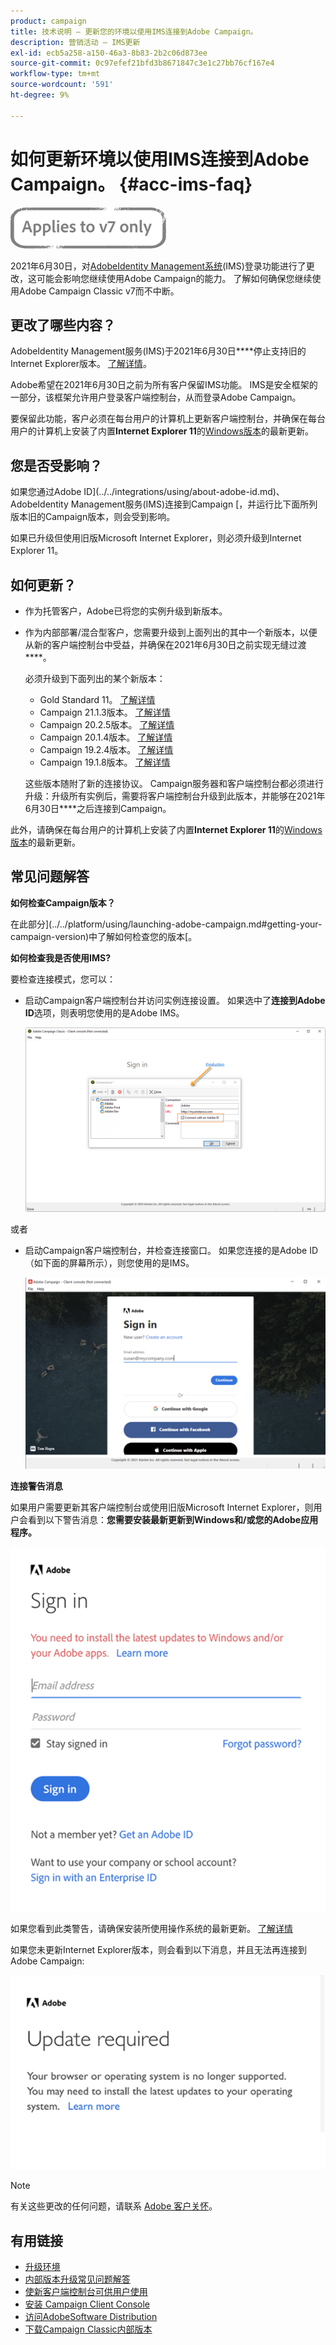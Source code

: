 ```yaml
---
product: campaign
title: 技术说明 — 更新您的环境以使用IMS连接到Adobe Campaign。
description: 营销活动 — IMS更新
exl-id: ecb5a258-a150-46a3-8b83-2b2c06d873ee
source-git-commit: 0c97efef21bfd3b8671847c3e1c27bb76cf167e4
workflow-type: tm+mt
source-wordcount: '591'
ht-degree: 9%

---
```


# 如何更新环境以使用IMS连接到Adobe Campaign。 {#acc-ims-faq}

![](../../assets/v7-only.svg)

2021年6月30日，对[AdobeIdentity Management系统](https://helpx.adobe.com/enterprise/using/identity.html)(IMS)登录功能进行了更改，这可能会影响您继续使用Adobe Campaign的能力。 了解如何确保您继续使用Adobe Campaign Classic v7而不中断。

## 更改了哪些内容？

AdobeIdentity Management服务(IMS)于2021年6月30日&#x200B;****&#x200B;停止支持旧的Internet Explorer版本。 [了解详情](https://helpx.adobe.com/x-productkb/global/update-operating-system-and-browser.html)。

Adobe希望在2021年6月30日之前为所有客户保留IMS功能。 IMS是安全框架的一部分，该框架允许用户登录客户端控制台，从而登录Adobe Campaign。

要保留此功能，客户必须在每台用户的计算机上更新客户端控制台，并确保在每台用户的计算机上安装了内置&#x200B;**Internet Explorer 11**&#x200B;的[Windows版本](../../rn/using/compatibility-matrix.md#ClientConsoleoperatingsystems)的最新更新。

## 您是否受影响？

如果您通过Adobe ID](../../integrations/using/about-adobe-id.md)、AdobeIdentity Management服务(IMS)连接到Campaign [，并运行比下面所列版本旧的Campaign版本，则会受到影响。

如果已升级但使用旧版Microsoft Internet Explorer，则必须升级到Internet Explorer 11。

## 如何更新？

* 作为托管客户，Adobe已将您的实例升级到新版本。

* 作为内部部署/混合型客户，您需要升级到上面列出的其中一个新版本，以便从新的客户端控制台中受益，并确保在2021年6月30日之前实现无缝过渡&#x200B;****。

   必须升级到下面列出的某个新版本：

   * Gold Standard 11。 [了解详情](../../rn/using/gold-standard.md)
   * Campaign 21.1.3版本。 [了解详情](../../rn/using/latest-release.md)
   * Campaign 20.2.5版本。 [了解详情](../../rn/using/release--20-2.md)
   * Campaign 20.1.4版本。 [了解详情](../../rn/using/release--20-1.md)
   * Campaign 19.2.4版本。 [了解详情](../../rn/using/release--19-2.md)
   * Campaign 19.1.8版本。 [了解详情](../../rn/using/release--19-1.md)

   这些版本随附了新的连接协议。 Campaign服务器和客户端控制台都必须进行升级：升级所有实例后，需要将客户端控制台升级到此版本，并能够在2021年6月30日&#x200B;****&#x200B;之后连接到Campaign。

此外，请确保在每台用户的计算机上安装了内置&#x200B;**Internet Explorer 11**&#x200B;的[Windows版本](../../rn/using/compatibility-matrix.md#ClientConsoleoperatingsystems)的最新更新。

## 常见问题解答

**如何检查Campaign版本？**

在此部分](../../platform/using/launching-adobe-campaign.md#getting-your-campaign-version)中了解如何检查您的版本[。


**如何检查我是否使用IMS?**

要检查连接模式，您可以：

* 启动Campaign客户端控制台并访问实例连接设置。 如果选中了&#x200B;**连接到Adobe ID**&#x200B;选项，则表明您使用的是Adobe IMS。

   ![](../../integrations/using/assets/ims_1.png)

或者

* 启动Campaign客户端控制台，并检查连接窗口。 如果您连接的是Adobe ID（如下面的屏幕所示），则您使用的是IMS。

   ![](../../integrations/using/assets/adobeID.png)

**连接警告消息**

如果用户需要更新其客户端控制台或使用旧版Microsoft Internet Explorer，则用户会看到以下警告消息：**您需要安装最新更新到Windows和/或您的Adobe应用程序。**

![](../../integrations/using/assets/do-not-localize/errorMsg.png)

如果您看到此类警告，请确保安装所使用操作系统的最新更新。 [了解详情](https://helpx.adobe.com/x-productkb/global/update-operating-system-and-browser.html)

如果您未更新Internet Explorer版本，则会看到以下消息，并且无法再连接到Adobe Campaign:

![](../../integrations/using/assets/do-not-localize/errorUpdateReq.png)

>[!NOTE]
>
>有关这些更改的任何问题，请联系 [Adobe 客户关怀](https://helpx.adobe.com/cn/enterprise/admin-guide.html/enterprise/using/support-for-experience-cloud.ug.html)。

## 有用链接

* [升级环境](../../production/using/build-upgrade.md)
* [内部版本升级常见问题解答](../../platform/using/faq-build-upgrade.md)
* [使新客户端控制台可供用户使用](../../installation/using/client-console-availability-for-windows.md)
* [安装 Campaign Client Console](../../installation/using/installing-the-client-console.md)
* [访问AdobeSoftware Distribution](https://experienceleague.adobe.com/docs/experience-cloud/software-distribution/home.html?lang=en)
* [下载Campaign Classic内部版本](https://experience.adobe.com/#/downloads/content/software-distribution/cn/campaign.html)
